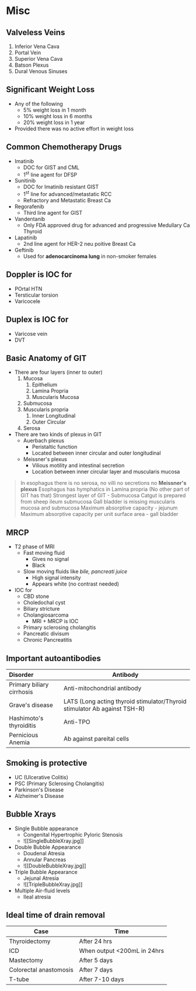 # Misc
## Valveless Veins
1. Inferior Vena Cava
2. Portal Vein
3. Superior Vena Cava
4. Batson Plexus
5. Dural Venous Sinuses

## Significant Weight Loss
- Any of the following
	- 5% weight loss in 1 month
	- 10% weight loss in 6 months
	- 20% weight loss in 1 year
- Provided there was no active effort in weight loss

## Common Chemotherapy Drugs
- Imatinib
	- DOC for GIST and CML
	- 1<sup>st</sup> line agent for DFSP
- Sunitinib
	- DOC for Imatinib resistant GIST
	- 1<sup>st</sup> line for advanced/metastatic RCC
	- Refractory and Metastatic Breast Ca
- Regorafenib
	- Third line agent for GIST
- Vandentanib
	- Only FDA approved drug for advanced and progressive Medullary Ca Thyroid
- Lapatinib
	- 2nd line agent for HER-2 neu poitive Breast Ca
- Geftinib
	- Used for **adenocarcinoma lung** in non-smoker females

## Doppler is IOC for
- POrtal HTN
- Tersticular torsion
- Varicocele

## Duplex is IOC for
- Varicose vein
- DVT

## Basic Anatomy of GIT
- There are four layers (inner to outer)
	1. Mucosa 
		1. Epithelium
		2. Lamina Propria
		3. Muscularis Mucosa
	2. Submucosa
	3. Muscularis propria
		1. Inner Longitudinal
		2. Outer Circular
	4. Serosa
- There are two kinds of plexus in GIT
	- Auerbach plexus
		- Peristaltic function
		- Located between inner circular and outer longitudinal
	- Meissner's plexus
		- Vilious motility and intestinal secretion
		- Location between inner circular layer and muscularis mucosa
> In esophagus there is no serosa, no villi no secretions no **Meissner's plexus**
> Esophagus has hymphatics in Lamina propria (No other part of GIT has that) 
> Strongest layer of GIT - Submucosa
> Catgut is prepared from sheep ileum submucosa
> Gall bladder is missing muscularis mucosa and submucosa
> Maximum absorptive capacity - jejunum
> Maximum absorptive capacity per unit surface area - gall bladder

## MRCP
- T2 phase of MRI
	- Fast moving fluid
		- Gives no signal
		- Black
	- Slow moving fluids like _bile, pancreati juice_
		- High signal intensity
		- Appears white (no contrast needed)
- IOC for
	- CBD stone
	- Choledochal cyst
	- Biliary stricture
	- Cholangiosarcoma
		- MRI + MRCP is IOC
	- Primary sclerosing cholangitis
	- Pancreatic divisum
	- Chronic Pancreatitis
## Important autoantibodies

| Disorder                  | Antibody                                                                  |
| :------------------------ | ------------------------------------------------------------------------- |
| Primary biliary cirrhosis | Anti-mitochondrial antibody                                               |
| Grave's disease           | LATS (Long acting thyroid stimulator/Thyroid stimulator Ab against TSH-R) |
| Hashimoto's thyroiditis   | Anti-TPO                                                                  |
| Pernicious Anemia         | Ab against pareital cells                                                 |

## Smoking is protective
- UC (Ulcerative Colitis)
- PSC (Primary Sclerosing Cholangitis)
- Parkinson's Disease
- Alzheimer's Disease

## Bubble Xrays
- Single Bubble appearance
	- Congenital Hypertrophic Pyloric Stenosis
	- ![[SingleBubbleXray.jpg]]
- Double Bubble Appearance
	- Doudenal Atresia
	- Annular Pancreas
	- ![[DoubleBubbleXray.jpg]]
- Triple Bubble Appearance
	- Jejunal Atresia
	- ![[TripleBubbleXray.jpg]]
- Multiple Air-fluid levels
	- Ileal atresia
## Ideal time of drain removal
| Case                   | Time                        |
| ---------------------- | --------------------------- |
| Thyroidectomy          | After 24 hrs                |
| ICD                    | When output <200mL in 24hrs |
| Mastectomy             | After 5 days                |
| Colorectal anastomosis | After 7 days                |
| T-tube                 | After 7-10 days             |
